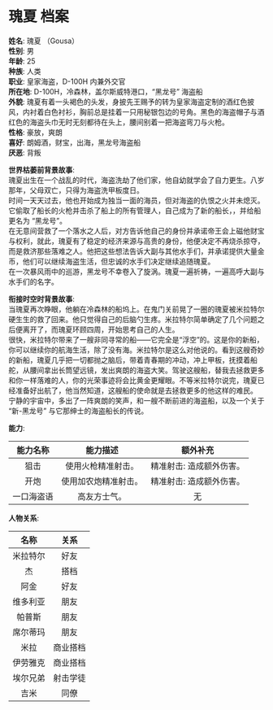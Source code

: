 # 瑰夏 档案

**姓名**: 瑰夏 （Gousa）  
**性别**: 男  
**年龄**: 25  
**种族**: 人类  
**职业**: 皇家海盗，D-100H 内兼外交官  
**所在地**: D-100H，冷森林，盖尔斯威特港口，“黑龙号” 海盗船  
**外貌**: 瑰夏有着一头褐色的头发，身披先王赐予的转为皇家海盗定制的酒红色披风，内衬着白色衬衫，胸前总是挂着一只用秘银包边的号角。黑色的海盗帽子与酒红色的海盗头巾无时无刻都待在头上，腰间别着一把海盗弯刀与火枪。  
**性格**: 豪放，爽朗  
**喜好**: 朗姆酒，财宝，出海，黑龙号海盗船  
**厌恶**: 背叛  

**世界枯萎前背景故事**:  
瑰夏出生在一个战乱的时代，海盗洗劫了他们家，他自幼就学会了自力更生。八岁那年，父母双亡，只得为海盗洗甲板度日。  
时间一天天过去，他也开始成为独当一面的海员，但对海盗的仇恨之火并未熄灭。它偷取了船长的火枪并击杀了船上的所有管理人，自己成为了新的船长，，并给船更名为 “黑龙号”。  
在无意间营救了一个落水之人后，对方告诉他自己的身份并承诺帝王会上磁他财宝与权利，就此，瑰夏有了稳定的经济来源与高贵的身份，他便决定不再烧杀掠夺，而是救济那些落难之人。他把这些想法告诉大副与其他水手们，并承诺提供大量金币，他们可以继续海盗生活，但忠诚的水手们决定继续追随瑰夏。  
在一次暴风雨中的巡游，黑龙号不幸卷入了旋涡。瑰夏一遍祈祷，一遍高呼大副与水手们的名字。

**衔接时空时背景故事**:  
当瑰夏再次睁眼，他躺在冷森林的船坞上。在鬼门关前晃了一圈的瑰夏被米拉特尔硬生生的救了回来。他只觉得自己的后脑勺生疼。米拉特尔简单确定了几个问题之后便离开了，而瑰夏环顾四周，开始思考自己的人生。  
很快，米拉特尔带来了一艘非同寻常的船——它完全是“浮空”的。这是你的新船，你可以继续你的航海生活，除了没有海。米拉特尔是这么对他说的。看到这艘奇妙的新船，瑰夏几乎把一切都抛之脑后，带着青春期的冲动，冲上甲板，抚摸着船舵，从腰间拿出长筒望远镜，发出爽朗的海盗大笑。驾驶这艘船，替我去拯救更多和你一样落难的人，你的光荣事迹将会比黄金更耀眼。不等米拉特尔说完，瑰夏已经准备好出航了，他当然知道，这艘船的使命就是去拯救更多的他这样的难民。
宁静的宇宙中，多出了一阵爽朗的笑声，和一艘不断前进的海盗船，以及一个关于 “新-黑龙号” 与它那绅士的海盗船长的传说。

**能力**:

|能力名称|能力描述|额外补充|
|:---:|:---:|:---:|
|狙击|使用火枪精准射击。|精准射击: 造成额外伤害。|
|开炮|使用加农炮精准射击。|精准射击: 造成额外伤害。|
|一口海盗语|高友方士气。|无|

**人物关系**:

|名称|关系|
|:---:|:---:|
|米拉特尔|好友|
|杰|搭档|
|阿金|好友|
|维多利亚|朋友|
|帕普斯|朋友|
|席尔蒂玛|朋友|
|米拉|商业搭档|
|伊劳雅克|商业搭档|
|埃尔兄弟|射击学徒|
|吉米|同僚|
